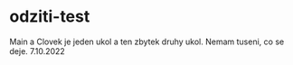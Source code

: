 # odziti-test
Main a Clovek je jeden ukol a ten zbytek druhy ukol. Nemam tuseni, co se deje. 7.10.2022
